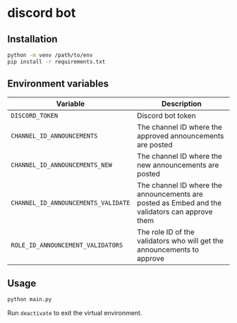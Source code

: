 # discord bot

## Installation

```bash
python -m venv /path/to/env
pip install -r requirements.txt
```

## Environment variables

| Variable                            | Description                                                                                    |
|-------------------------------------|------------------------------------------------------------------------------------------------|
| `DISCORD_TOKEN`                     | Discord bot token                                                                              |
| `CHANNEL_ID_ANNOUNCEMENTS`          | The channel ID where the approved announcements are posted                                     |
| `CHANNEL_ID_ANNOUNCEMENTS_NEW`      | The channel ID where the new announcements are posted                                          | 
| `CHANNEL_ID_ANNOUNCEMENTS_VALIDATE` | The channel ID where the announcements are posted as Embed and the validators can approve them | 
| `ROLE_ID_ANNOUNCEMENT_VALIDATORS`   | The role ID of the validators who will get the announcements to approve                        |

## Usage

```bash
python main.py
```

Run `deactivate` to exit the virtual environment.
